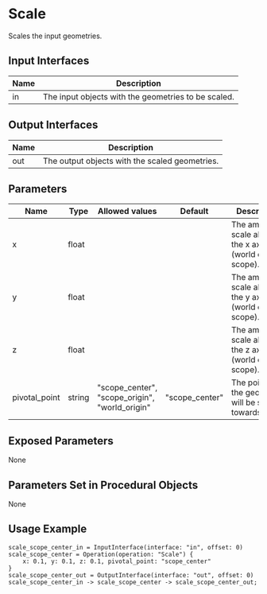 # Scale

Scales the input geometries.

## Input Interfaces

| Name | Description                                         |
|------|-----------------------------------------------------|
| in   | The input objects with the geometries to be scaled. |

## Output Interfaces

| Name | Description                                    |
|------|------------------------------------------------|
| out  | The output objects with the scaled geometries. |

## Parameters


| Name          | Type   | Allowed values                                 | Default        | Description                                              |
|---------------|--------|------------------------------------------------|----------------|----------------------------------------------------------|
| x             | float  |                                                |                | The amount to scale along the x axis (world or scope).   |
| y             | float  |                                                |                | The amount to scale along t the y axis (world or scope). |
| z             | float  |                                                |                | The amount to scale along t the z axis (world or scope). |
| pivotal_point | string | "scope_center", "scope_origin", "world_origin" | "scope_center" | The point that the geometry will be scaled towards/away. |

## Exposed Parameters

None

## Parameters Set in Procedural Objects

None

## Usage Example

```
scale_scope_center_in = InputInterface(interface: "in", offset: 0)
scale_scope_center = Operation(operation: "Scale") {
    x: 0.1, y: 0.1, z: 0.1, pivotal_point: "scope_center"
}
scale_scope_center_out = OutputInterface(interface: "out", offset: 0)
scale_scope_center_in -> scale_scope_center -> scale_scope_center_out;
```
